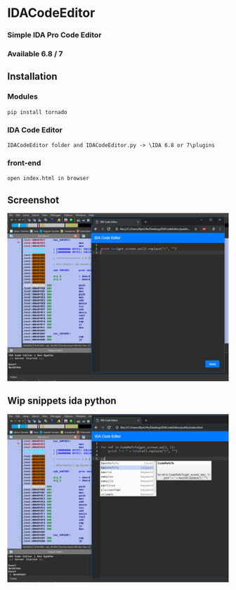 # IDACodeEditor
### Simple IDA Pro Code Editor

### Available 6.8 / 7

## Installation

### Modules
```
pip install tornado
```

### IDA Code Editor
```
IDACodeEditor folder and IDACodeEditor.py -> \IDA 6.8 or 7\plugins
```

### front-end
```
open index.html in browser
```

## Screenshot
![alt tag](https://github.com/Bym24v/IDACodeEditor/blob/master/caps/IDACodeEditor.png)


## Wip snippets ida python 
![alt tag](https://github.com/Bym24v/IDACodeEditor/blob/master/caps/IDACodeEditor2.png)
